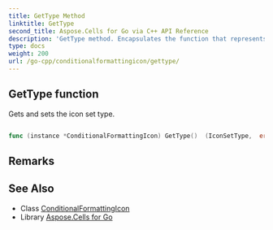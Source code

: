 ```yaml
---
title: GetType Method 
linktitle: GetType
second_title: Aspose.Cells for Go via C++ API Reference
description: 'GetType method. Encapsulates the function that represents gettype in Go.'
type: docs
weight: 200
url: /go-cpp/conditionalformattingicon/gettype/
---
```


## GetType function

Gets and sets the icon set type.

```go

func (instance *ConditionalFormattingIcon) GetType()  (IconSetType,  error) 

```

## Remarks


## See Also

* Class [ConditionalFormattingIcon](../)
* Library [Aspose.Cells for Go](../../)
